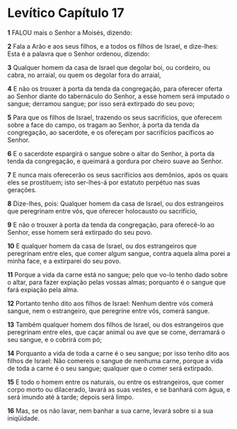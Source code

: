 # Levítico Capítulo 17

**1** 	FALOU mais o Senhor a Moisés, dizendo:

**2** 	Fala a Arão e aos seus filhos, e a todos os filhos de Israel, e dize-lhes: Esta é a palavra que o Senhor ordenou, dizendo:

**3** 	Qualquer homem da casa de Israel que degolar boi, ou cordeiro, ou cabra, no arraial, ou quem os degolar fora do arraial,

**4** 	E não os trouxer à porta da tenda da congregação, para oferecer oferta ao Senhor diante do tabernáculo do Senhor, a esse homem será imputado o sangue; derramou sangue; por isso será extirpado do seu povo;

**5** 	Para que os filhos de Israel, trazendo os seus sacrifícios, que oferecem sobre a face do campo, os tragam ao Senhor, à porta da tenda da congregação, ao sacerdote, e os ofereçam por sacrifícios pacíficos ao Senhor.

**6** 	E o sacerdote espargirá o sangue sobre o altar do Senhor, à porta da tenda da congregação, e queimará a gordura por cheiro suave ao Senhor.

**7** 	E nunca mais oferecerão os seus sacrifícios aos demônios, após os quais eles se prostituem; isto ser-lhes-á por estatuto perpétuo nas suas gerações.

**8** 	Dize-lhes, pois: Qualquer homem da casa de Israel, ou dos estrangeiros que peregrinam entre vós, que oferecer holocausto ou sacrifício,

**9** 	E não o trouxer à porta da tenda da congregação, para oferecê-lo ao Senhor, esse homem será extirpado do seu povo.

**10** 	E qualquer homem da casa de Israel, ou dos estrangeiros que peregrinam entre eles, que comer algum sangue, contra aquela alma porei a minha face, e a extirparei do seu povo.

**11** 	Porque a vida da carne está no sangue; pelo que vo-lo tenho dado sobre o altar, para fazer expiação pelas vossas almas; porquanto é o sangue que fará expiação pela alma.

**12** 	Portanto tenho dito aos filhos de Israel: Nenhum dentre vós comerá sangue, nem o estrangeiro, que peregrine entre vós, comerá sangue.

**13** 	Também qualquer homem dos filhos de Israel, ou dos estrangeiros que peregrinam entre eles, que caçar animal ou ave que se come, derramará o seu sangue, e o cobrirá com pó;

**14** 	Porquanto a vida de toda a carne é o seu sangue; por isso tenho dito aos filhos de Israel: Não comereis o sangue de nenhuma carne, porque a vida de toda a carne é o seu sangue; qualquer que o comer será extirpado.

**15** 	E todo o homem entre os naturais, ou entre os estrangeiros, que comer corpo morto ou dilacerado, lavará as suas vestes, e se banhará com água, e será imundo até à tarde; depois será limpo.

**16** 	Mas, se os não lavar, nem banhar a sua carne, levará sobre si a sua iniqüidade.


